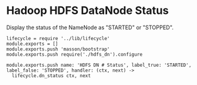 
# Hadoop HDFS DataNode Status

Display the status of the NameNode as "STARTED" or "STOPPED".

    lifecycle = require '../lib/lifecycle'
    module.exports = []
    module.exports.push 'masson/bootstrap'
    module.exports.push require('./hdfs_dn').configure

    module.exports.push name: 'HDFS DN # Status', label_true: 'STARTED', label_false: 'STOPPED', handler: (ctx, next) ->
      lifecycle.dn_status ctx, next
